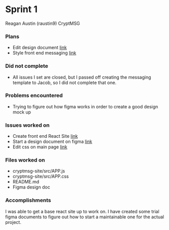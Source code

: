 # Sprint 1

Reagan Austin (raustin9)
CryptMSG

### Plans
- Edit design document [link](https://github.com/utk-cs340-fall22/CryptMSG/issues/22)
- Style front end messaging [link](https://github.com/utk-cs340-fall22/CryptMSG/issues/23)


### Did not complete
- All issues I set are closed, but I passed off creating the messaging template to Jacob, so I did not complete that one.

### Problems encountered
- Trying to figure out how figma works in order to create a good design mock up

### Issues worked on
- Create front end React Site [link](https://github.com/utk-cs340-fall22/CryptMSG/issues/1)
- Start a design document on figma [link](https://github.com/utk-cs340-fall22/CryptMSG/issues/5)
- Edit css on main page [link](https://github.com/utk-cs340-fall22/CryptMSG/issues/21)

### Files worked on
- cryptmsg-site/src/APP.js
- cryptmsg-site/src/APP.css
- README.md
- Figma design doc

### Accomplishments
I was able to get a base react site up to work on.
I have created some trial figma documents to figure out how to start a maintainable one for the actual project.